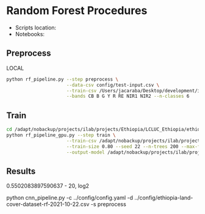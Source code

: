 # Random Forest Procedures

- Scripts location:
- Notebooks:

## Preprocess

LOCAL

```bash
python rf_pipeline.py --step preprocess \
                      --data-csv config/test-input.csv \
                      --train-csv /Users/jacaraba/Desktop/development/ilab/ethiopia-lcluc/adapt-data/random_forest/rf-data.csv \
                      --bands CB B G Y R RE NIR1 NIR2 --n-classes 6
```

## Train

```bash
cd /adapt/nobackup/projects/ilab/projects/Ethiopia/LCLUC_Ethiopia/ethiopia-lcluc/projects/land_cover/random_forest
python rf_pipeline_gpu.py --step train \
                      --train-csv /adapt/nobackup/projects/ilab/projects/Ethiopia/LCLUC_Ethiopia/random_forest/train_data_ethiopia_v2.csv \
                      --train-size 0.80 --seed 22 --n-trees 200 --max-features log2 \
                      --output-model /adapt/nobackup/projects/ilab/projects/Ethiopia/LCLUC_Ethiopia/random_forest/rf-ethiopia-8band.pkl
```

## Results

0.5502083897590637 - 20, log2



python cnn_pipeline.py -c ../config/config.yaml -d ../config/ethiopia-land-cover-dataset-rf-2021-10-22.csv -s preprocess